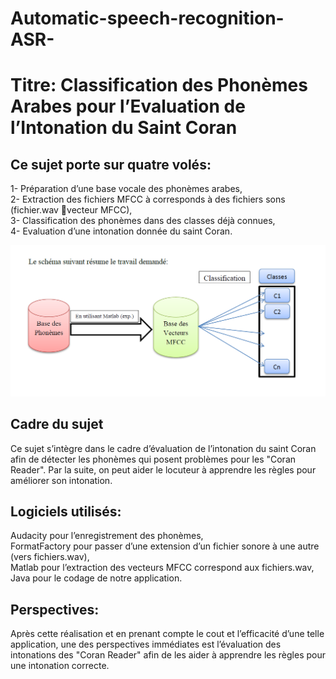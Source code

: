 # Automatic-speech-recognition-ASR-
# Titre: Classification des Phonèmes Arabes pour l’Evaluation de l’Intonation du Saint Coran

## Ce sujet porte sur quatre volés:
1- Préparation d’une base vocale des phonèmes arabes,</br>
2- Extraction des fichiers MFCC à corresponds à des fichiers sons (fichier.wav vecteur MFCC),</br>
3- Classification des phonèmes dans des classes déjà connues,</br>
4- Evaluation d’une intonation donnée du saint Coran.</br>

![alt text](https://raw.githubusercontent.com/MohamedDhiaJemai/Automatic-Speech-Recognition-ASR-/master/Image.PNG)


## Cadre du sujet
Ce sujet s’intègre dans le cadre d’évaluation de l’intonation du saint Coran afin de détecter les phonèmes qui posent problèmes pour les "Coran Reader". Par la suite, on peut aider le locuteur à apprendre les règles pour améliorer son intonation.

## Logiciels utilisés:
Audacity pour l’enregistrement des phonèmes,</br>
FormatFactory pour passer d’une extension d’un fichier sonore à une autre (vers fichiers.wav),</br>
Matlab pour l’extraction des vecteurs MFCC correspond aux fichiers.wav,</br>
Java pour le codage de notre application.</br>

## Perspectives:
Après cette réalisation et en prenant compte le cout et l’efficacité d’une telle application, une des perspectives immédiates est l’évaluation des intonations des "Coran Reader" afin de les aider à apprendre les règles pour une intonation correcte.
